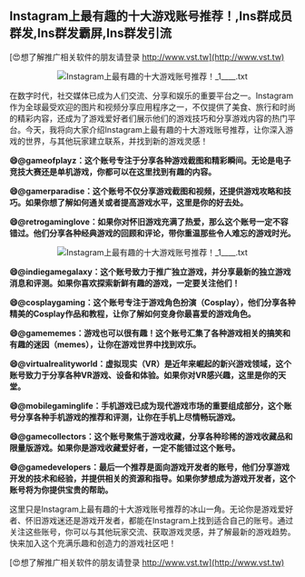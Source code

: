 ## **Instagram上最有趣的十大游戏账号推荐！,Ins群成员群发,Ins群发霸屏,Ins群发引流**

[😍想了解推广相关软件的朋友请登录 http://www.vst.tw](http://www.vst.tw)

 <center><img src="https://vst.tw/MP4/tuiguang/png/7.png" alt="Instagram上最有趣的十大游戏账号推荐！_1____.txt"></center>

在数字时代，社交媒体已成为人们交流、分享和娱乐的重要平台之一。Instagram作为全球最受欢迎的图片和视频分享应用程序之一，不仅提供了美食、旅行和时尚的精彩内容，还成为了游戏爱好者们展示他们的游戏技巧和分享游戏内容的热门平台。今天，我将向大家介绍Instagram上最有趣的十大游戏账号推荐，让你深入游戏的世界，与其他玩家建立联系，并找到新的游戏灵感！

**😄@gameofplayz：这个账号专注于分享各种游戏截图和精彩瞬间。无论是电子竞技大赛还是单机游戏，你都可以在这里找到有趣的内容。**

**😄@gamerparadise：这个账号不仅分享游戏截图和视频，还提供游戏攻略和技巧。如果你想了解如何通关或者提高游戏水平，这里是你的好去处。**

**😄@retrogaminglove：如果你对怀旧游戏充满了热爱，那么这个账号一定不容错过。他们分享各种经典游戏的回顾和评论，带你重温那些令人难忘的游戏时光。**

 <center><img src="https://vst.tw/MP4/tuiguang/png/2.png" alt="Instagram上最有趣的十大游戏账号推荐！_1____.txt"></center>

**😄@indiegamegalaxy：这个账号致力于推广独立游戏，并分享最新的独立游戏消息和评测。如果你喜欢探索新鲜有趣的游戏，一定要关注他们！**

**😄@cosplaygaming：这个账号专注于游戏角色扮演（Cosplay），他们分享各种精美的Cosplay作品和教程，让你了解如何变身你最喜爱的游戏角色。**

**😄@gamememes：游戏也可以很有趣！这个账号汇集了各种游戏相关的搞笑和有趣的迷因（memes），让你在游戏世界中找到欢乐。**

**😄@virtualrealityworld：虚拟现实（VR）是近年来崛起的新兴游戏领域，这个账号致力于分享各种VR游戏、设备和体验。如果你对VR感兴趣，这里是你的天堂。**

**😄@mobilegaminglife：手机游戏已成为现代游戏市场的重要组成部分，这个账号分享各种手机游戏的推荐和评测，让你在手机上尽情畅玩游戏。**

**😄@gamecollectors：这个账号聚焦于游戏收藏，分享各种珍稀的游戏收藏品和限量版游戏。如果你是游戏收藏爱好者，一定不能错过这个账号。**

**😄@gamedevelopers：最后一个推荐是面向游戏开发者的账号，他们分享游戏开发的技术和经验，并提供相关的资源和指导。如果你梦想成为游戏开发者，这个账号将为你提供宝贵的帮助。**

这里只是Instagram上最有趣的十大游戏账号推荐的冰山一角。无论你是游戏爱好者、怀旧游戏迷还是游戏开发者，都能在Instagram上找到适合自己的账号。通过关注这些账号，你可以与其他玩家交流、获取游戏灵感，并了解最新的游戏趋势。快来加入这个充满乐趣和创造力的游戏社区吧！

[😍想了解推广相关软件的朋友请登录 http://www.vst.tw](http://www.vst.tw)



